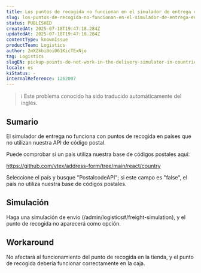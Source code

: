 ```yaml
---
title: Los puntos de recogida no funcionan en el simulador de entrega en los países que no utilizan nuestra API de código postal
slug: los-puntos-de-recogida-no-funcionan-en-el-simulador-de-entrega-en-los-paises-que-no-utilizan-nuestra-api-de-codigo-postal
status: PUBLISHED
createdAt: 2025-07-18T19:47:18.284Z
updatedAt: 2025-07-18T19:47:18.284Z
contentType: knownIssue
productTeam: Logistics
author: 2mXZkbi0oi061KicTExNjo
tag: Logistics
slugEN: pickup-points-do-not-work-in-the-delivery-simulator-in-countries-that-do-not-use-our-postal-code-api
locale: es
kiStatus: -
internalReference: 1262007
---
```


>ℹ️ Este problema conocido ha sido traducido automáticamente del inglés.

## Sumario


El simulador de entrega no funciona con puntos de recogida en países que no utilizan nuestra API de código postal.

Puede comprobar si un país utiliza nuestra base de códigos postales aquí:

https://github.com/vtex/address-form/tree/main/react/country

Seleccione el país y busque "PostalcodeAPI"; si este campo es "false", el país no utiliza nuestra base de códigos postales.

## Simulación



Haga una simulación de envío (/admin/logistics#/freight-simulation), y el punto de recogida no aparecerá como opción.

## Workaround


No afectará al funcionamiento del punto de recogida en la tienda, y el punto de recogida debería funcionar correctamente en la caja.


